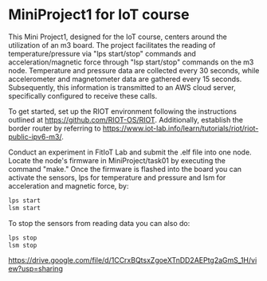 # MiniProject1 for IoT course
This Mini Project1, designed for the IoT course, centers around the utilization of an m3 board. The project facilitates the reading of temperature/pressure via "lps start/stop" commands and acceleration/magnetic force through "lsp start/stop" commands on the m3 node. Temperature and pressure data are collected every 30 seconds, while accelerometer and magnetometer data are gathered every 15 seconds. Subsequently, this information is transmitted to an AWS cloud server, specifically configured to receive these calls.

To get started, set up the RIOT environment following the instructions outlined at https://github.com/RIOT-OS/RIOT. Additionally, establish the border router by referring to https://www.iot-lab.info/learn/tutorials/riot/riot-public-ipv6-m3/.

Conduct an experiment in FitIoT Lab and submit the .elf file into one node. Locate the node's firmware in MiniProject/task01 by executing the command "make."
Once the firmware is flashed into the board you can activate the sensors, lps for temperature and pressure and lsm for acceleration and magnetic force, by:
```bash
lps start
lsm start
```
To stop the sensors from reading data you can also do:
```bash
lps stop
lsm stop
````


https://drive.google.com/file/d/1CCrxBQtsxZgoeXTnDD2AEPtg2aGmS_1H/view?usp=sharing

